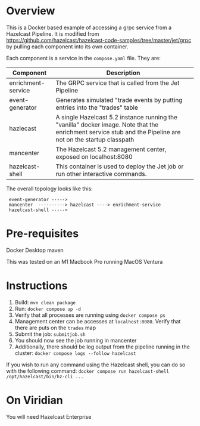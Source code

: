 # Overview
This is a Docker based example of accessing a grpc service from a Hazelcast Pipeline. It is modified from
https://github.com/hazelcast/hazelcast-code-samples/tree/master/jet/grpc by pulling each component into its 
own container.

Each component is a service in the `compose.yaml` file.  They are:

| Component          | Description                                                                                                                                                 |
|--------------------|-------------------------------------------------------------------------------------------------------------------------------------------------------------|
| enrichment-service | The GRPC service that is called from the Jet Pipeline                                                                                                       |
| event-generator    | Generates simulated "trade events by putting entries into the "trades" table                                                                                |
| hazlecast          | A single Hazelcast 5.2 instance running the "vanilla" docker image. Note that the enrichment service stub and the Pipeline are not on the startup classpath |
| mancenter          | The Hazelcast 5.2  management center, exposed on localhost:8080                                                                                             |
| hazelcast-shell    | This container is used to deploy the Jet job or run other interactive commands.                                                                             |

 The overall topology looks like this:
 
```
 event-generator -----> 
 mancenter  ----------> hazelcast ----> enrichment-service
 hazelcast-shell ----->
```

# Pre-requisites

Docker Desktop 
maven

This was tested on an M1 Macbook Pro running MacOS Ventura 

# Instructions 

1. Build: `mvn clean package` 
2. Run: `docker compose up -d`
3. Verify that all processes are running using `docker compose ps`
4. Management center can be accesses at `localhost:8080`.  Verify that there are puts on the `trades` map
5. Submit the job: `submitjob.sh`
6. You should now see the job running in mancenter
7. Additionally, there should be log output from the pipeline running in the cluster: `docker compose logs --follow hazelcast`

If you wish to run any command using the Hazelcast shell, you can do so with the following command:
`docker compose run hazelcast-shell /opt/hazelcast/bin/hz-cli ...`

# On Viridian

You will need Hazelcast Enterprise







